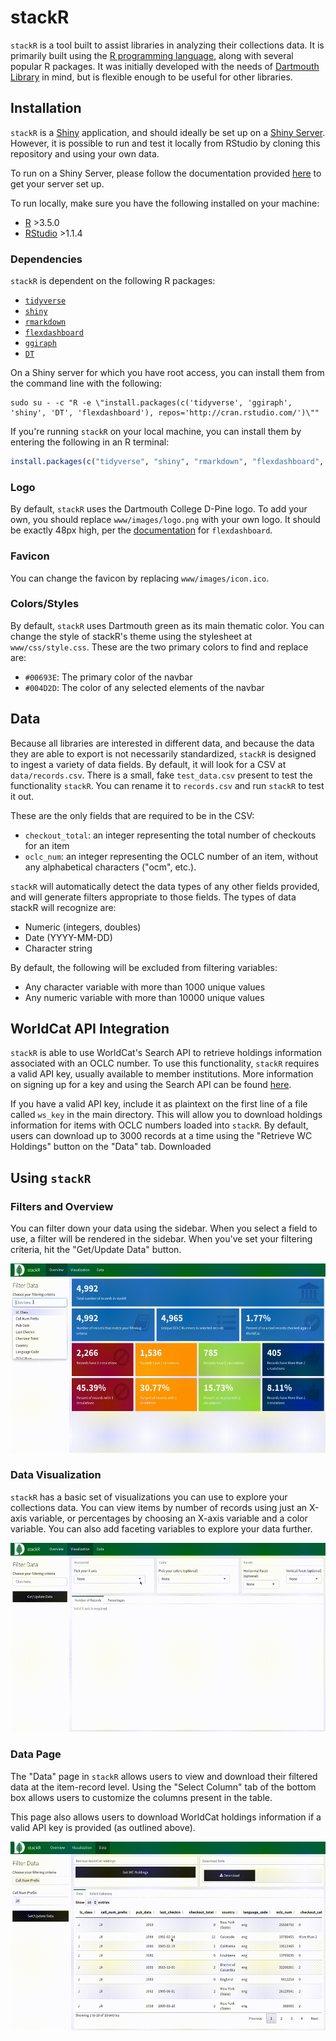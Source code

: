 # stackR

`stackR` is a tool built to assist libraries in analyzing their collections data. It is primarily built using the [R programming language](http://r-project.org/), along with several popular R packages. It was initially developed with the needs of [Dartmouth Library](https://www.library.dartmouth.edu/) in mind, but is flexible enough to be useful for other libraries.

## Installation
`stackR` is a [Shiny](https://shiny.rstudio.com/) application, and should ideally be set up on a [Shiny Server](https://www.rstudio.com/products/shiny/shiny-server/). However, it is possible to run and test it locally from RStudio by cloning this repository and using your own data.

To run on a Shiny Server, please follow the documentation provided [here](https://www.rstudio.com/products/shiny/download-server/) to get your server set up.

To run locally, make sure you have the following installed on your machine:

- [R](https://www.r-project.org/) >3.5.0
- [RStudio](https://www.rstudio.com/products/rstudio/download/) >1.1.4

### Dependencies
`stackR` is dependent on the following R packages:

- [`tidyverse`](https://www.tidyverse.org/)
- [`shiny`](https://shiny.rstudio.com/)
- [`rmarkdown`](https://rmarkdown.rstudio.com/)
- [`flexdashboard`](https://rmarkdown.rstudio.com/flexdashboard/)
- [`ggiraph`](https://davidgohel.github.io/ggiraph/)
- [`DT`](https://rstudio.github.io/DT/)

On a Shiny server for which you have root access, you can install them from the command line with the following:
```shell
sudo su - -c "R -e \"install.packages(c('tidyverse', 'ggiraph', 'shiny', 'DT', 'flexdashboard'), repos='http://cran.rstudio.com/')\""
```


If you're running `stackR` on your local machine, you can install them by entering the following in an R terminal:
```R
install.packages(c("tidyverse", "shiny", "rmarkdown", "flexdashboard", "ggiraph", "DT"))
```

### Logo
By default, `stackR` uses the Dartmouth College D-Pine logo. To add your own, you should replace `www/images/logo.png` with your own logo. It should be exactly 48px high, per the [documentation](https://rmarkdown.rstudio.com/flexdashboard/using.html#logo__favicon) for `flexdashboard`.

### Favicon
You can change the favicon by replacing `www/images/icon.ico`.

### Colors/Styles
By default, `stackR` uses Dartmouth green as its main thematic color. You can change the style of stackR's theme using the stylesheet at `www/css/style.css`. These are the two primary colors to find and replace are:

- `#00693E`: The primary color of the navbar
- `#004D2D`: The color of any selected elements of the navbar

## Data
Because all libraries are interested in different data, and because the data they are able to export is not necessarily standardized, `stackR` is designed to ingest a variety of data fields. By default, it will look for a CSV at `data/records.csv`. There is a small, fake `test_data.csv` present to test the functionality `stackR`. You can rename it to `records.csv` and run `stackR` to test it out.

These are the only fields that are required to be in the CSV:

- `checkout_total`: an integer representing the total number of checkouts for an item
- `oclc_num`: an integer representing the OCLC number of an item, without any alphabetical characters ("ocm", etc.).

`stackR` will automatically detect the data types of any other fields provided, and will generate filters appropriate to those fields. The types of data stackR will recognize are:

- Numeric (integers, doubles)
- Date (YYYY-MM-DD)
- Character string

By default, the following will be excluded from filtering variables:

- Any character variable with more than 1000 unique values
- Any numeric variable with more than 10000 unique values


## WorldCat API Integration

`stackR` is able to use WorldCat's Search API to retrieve holdings information associated with an OCLC number. To use this functionality, `stackR` requires a valid API key, usually available to member institutions. More information on signing up for a key and using the Search API can be found [here](https://www.oclc.org/developer/develop/web-services/worldcat-search-api.en.html).

If you have a valid API key, include it as plaintext on the first line of a file called `ws_key` in the main directory. This will allow you to download holdings information for items with OCLC numbers loaded into `stackR`. By default, users can download up to 3000 records at a time using the "Retrieve WC Holdings" button on the "Data" tab. Downloaded

## Using `stackR`

### Filters and Overview
You can filter down your data using the sidebar. When you select a field to use, a filter will be rendered in the sidebar. When you've set your filtering criteria, hit the "Get/Update Data" button.

![Filter Data](./docs/gifs/filter_data.gif)

### Data Visualization
`stackR` has a basic set of visualizations you can use to explore your collections data. You can view items by number of records using just an X-axis variable, or percentages by choosing an X-axis variable and a color variable. You can also add faceting variables to explore your data further.

![Data Visualization](./docs/gifs/visualization.gif)

### Data Page
The "Data" page in `stackR` allows users to view and download their filtered data at the item-record level. Using the "Select Column" tab of the bottom box allows users to customize the columns present in the table.

This page also allows users to download WorldCat holdings information if a valid API key is provided (as outlined above).

![Data Page](./docs/gifs/data_page.gif)
